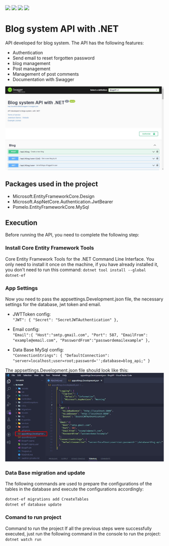 <div>
  <img src="https://img.shields.io/badge/.NET-512BD4?style=for-the-badge&logo=dotnet&logoColor=white" />
  <img src="https://img.shields.io/badge/MySQL-005C84?style=for-the-badge&logo=mysql&logoColor=white" />
  <img src="https://img.shields.io/badge/JWT-000000?style=for-the-badge&logo=JSON%20web%20tokens&logoColor=white"/>
  <img src="https://img.shields.io/badge/json-5E5C5C?style=for-the-badge&logo=json&logoColor=white"/>
</div>

# Blog system API with .NET

API developed for blog system. The API has the following features:
- Authentication
- Send email to reset forgotten password
- blog management
- Post management
- Management of post comments
- Documentation with Swagger

<img src="./Screenshots/Screenshot_2.jpg" />

## Packages used in the project
- Microsoft.EntityFrameworkCore.Design<br/>
- Microsoft.AspNetCore.Authentication.JwtBearer<br/>
- Pomelo.EntityFrameworkCore.MySql<br/>

## Execution
Before running the API, you need to complete the following step:

### Install Core Entity Framework Tools
Core Entity Framework Tools for the .NET Command Line Interface. You only need to install it once on the machine,
if you have already installed it, you don't need to run this command:
`dotnet tool install --global dotnet-ef`<br/>

### App Settings
Now you need to pass the appsettings.Development.json file,
the necessary settings for the database, jwt token and email.

- JWTToken config:<br/>
  `"JWT": {
    "Secret": "SecretJWTAuthentication"
},`
 <p/>

- Email config:<br/>
  `"Email":{
    "Host":"smtp.gmail.com",
    "Port": 587,
    "EmailFrom": "example@email.com",
    "PasswordFrom":"passwordemailexample"
},`
<p/>

- Data Base MySql config:<br/>
  `"ConnectionStrings": {
    "DefaultConnection": "server=localhost;user=root;password='';database=blog_api;"
    }`

<p/>

The appsettings.Development.json file should look like this:
<img src="./Screenshots/Screenshot_1.jpg" />

### Data Base migration and update
The following commands are used to prepare the configurations of the
tables in the database and execute the configurations accordingly:

`dotnet-ef migrations add CreateTables`<br/>
`dotnet ef database update`

### Comand to run project
Command to run the project If all the previous steps were successfully executed,
just run the following command in the console to run the project:<br/>
`dotnet watch run`
